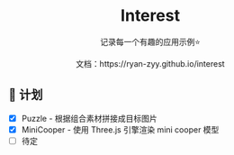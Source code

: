 <h1 align="center">Interest</h1>

<p align="center">
    记录每一个有趣的应用示例⭐
</p>

<p align="center">
    文档：https://ryan-zyy.github.io/interest
</p>

## 📅 计划

- [x] Puzzle - 根据组合素材拼接成目标图片
- [x] MiniCooper - 使用 Three.js 引擎渲染 mini cooper 模型
- [ ] 待定
